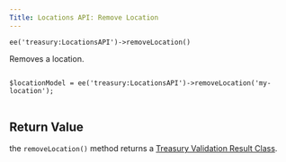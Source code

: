 ```yaml
---
Title: Locations API: Remove Location
---
```


`ee('treasury:LocationsAPI')->removeLocation()`

Removes a location.

<div class="content-blocks__pre-wrapper content-blocks__pre-wrapper--example">
<pre class="content-blocks__pre content-blocks__pre--example language-php">
<code class="content-blocks__code content-blocks__code--example language-php">
$locationModel = ee('treasury:LocationsAPI')->removeLocation('my-location');
</code>
</pre>
</div>

## Return Value

the `removeLocation()` method returns a [Treasury Validation Result Class](#validation-result-class).
